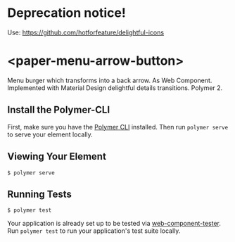 # Deprecation notice!
Use: https://github.com/hotforfeature/delightful-icons

# \<paper-menu-arrow-button\>

Menu burger which transforms into a back arrow. As Web Component. Implemented with Material Design delightful details transitions. Polymer 2.

## Install the Polymer-CLI

First, make sure you have the [Polymer CLI](https://www.npmjs.com/package/polymer-cli) installed. Then run `polymer serve` to serve your element locally.

## Viewing Your Element

```
$ polymer serve
```

## Running Tests

```
$ polymer test
```

Your application is already set up to be tested via [web-component-tester](https://github.com/Polymer/web-component-tester). Run `polymer test` to run your application's test suite locally.
